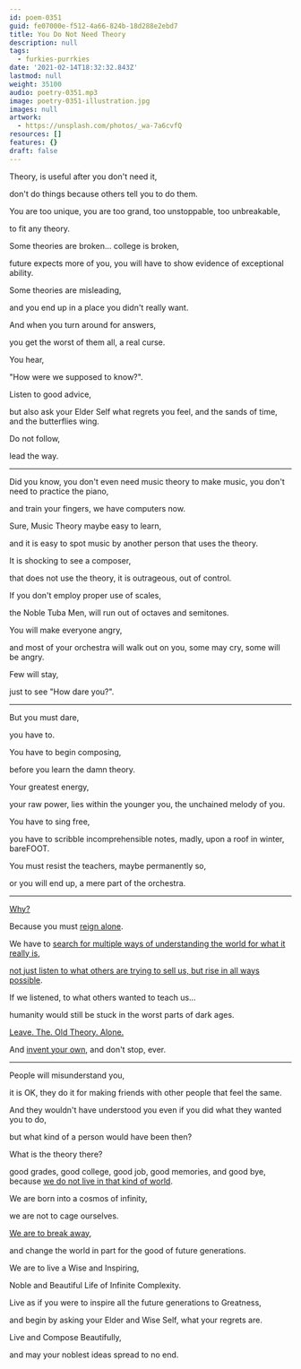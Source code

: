 ```yaml
---
id: poem-0351
guid: fe07000e-f512-4a66-824b-18d288e2ebd7
title: You Do Not Need Theory
description: null
tags:
  - furkies-purrkies
date: '2021-02-14T18:32:32.843Z'
lastmod: null
weight: 35100
audio: poetry-0351.mp3
image: poetry-0351-illustration.jpg
images: null
artwork:
  - https://unsplash.com/photos/_wa-7a6cvfQ
resources: []
features: {}
draft: false
---
```


Theory, is useful after you don't need it,

don't do things because others tell you to do them.

You are too unique, you are too grand, too unstoppable, too unbreakable,

to fit any theory.

Some theories are broken... college is broken,

future expects more of you, you will have to show evidence of exceptional ability.

Some theories are misleading,

and you end up in a place you didn't really want.

And when you turn around for answers,

you get the worst of them all, a real curse.

You hear,

"How were we supposed to know?".

Listen to good advice,

but also ask your Elder Self what regrets you feel, and the sands of time, and the butterflies wing.

Do not follow,

lead the way.

---

Did you know, you don't even need music theory to make music, you don't need to practice the piano,

and train your fingers, we have computers now.

Sure, Music Theory maybe easy to learn,

and it is easy to spot music by another person that uses the theory.

It is shocking to see a composer,

that does not use the theory, it is outrageous, out of control.

If you don't employ proper use of scales,

the Noble Tuba Men, will run out of octaves and semitones.

You will make everyone angry,

and most of your orchestra will walk out on you, some may cry, some will be angry.

Few will stay,

just to see "How dare you?".

---

But you must dare,

you have to.

You have to begin composing,

before you learn the damn theory.

Your greatest energy,

your raw power, lies within the younger you, the unchained melody of you.

You have to sing free,

you have to scribble incomprehensible notes, madly, upon a roof in winter, bareFOOT.

You must resist the teachers, maybe permanently so,

or you will end up, a mere part of the orchestra.

---

[Why?](https://www.youtube.com/watch?v=DCb0TsSIqI0)

Because you must [reign alone](https://www.youtube.com/watch?v=XAgdd2VqLVc).

We have to [search for multiple ways of understanding the world for what it really is](https://www.youtube.com/watch?v=52P3aX_6EqA),

[not just listen to what others are trying to sell us, but rise in all ways possible](https://www.youtube.com/watch?v=-KhwjboHHWw).

If we listened, to what others wanted to teach us...

humanity would still be stuck in the worst parts of dark ages.

[Leave. The. Old Theory. Alone.](https://www.youtube.com/watch?v=vqODySSxYpc)

And [invent your own](https://www.youtube.com/watch?v=dWLp7lBomW8), and don't stop, ever.

---

People will misunderstand you,

it is OK, they do it for making friends with other people that feel the same.

And they wouldn't have understood you even if you did what they wanted you to do,

but what kind of a person would have been then?

What is the theory there?

good grades, good college, good job, good memories, and good bye, because [we do not live in that kind of world](https://www.youtube.com/watch?v=ovJcsL7vyrk).

We are born into a cosmos of infinity,

we are not to cage ourselves.

[We are to break away](https://www.youtube.com/watch?v=Hw4Le_EEI8w),

and change the world in part for the good of future generations.

We are to live a Wise and Inspiring,

Noble and Beautiful Life of Infinite Complexity.

Live as if you were to inspire all the future generations to Greatness,

and begin by asking your Elder and Wise Self, what your regrets are.

Live and Compose Beautifully,

and may your noblest ideas spread to no end.
